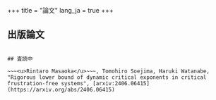 +++
title = "論文"
lang_ja = true
+++

## 出版論文

~~~<u>Rintaro Masaoka</u>~~~, Tomohiro Soejima, Haruki Watanabe, "Quadratic dispersion relations in gapless frustration-free systems" [Phys. Rev. B 110, 195140](https://journals.aps.org/prb/abstract/10.1103/PhysRevB.110.195140), [arXiv:2406.06414](https://arxiv.org/abs/2406.06414)

## 査読中

~~~<u>Rintaro Masaoka</u>~~~, Tomohiro Soejima, Haruki Watanabe, "Rigorous lower bound of dynamic critical exponents in critical frustration-free systems", [arxiv:2406.06415](https://arxiv.org/abs/2406.06415)
